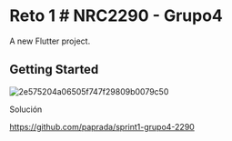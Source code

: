 # Reto 1 # NRC2290 - Grupo4

A new Flutter project.

## Getting Started

![2e575204a06505f747f29809b0079c50](https://user-images.githubusercontent.com/113076117/200715692-491c5351-5b89-4bc7-93cc-449c98a50ed6.gif)



Solución

https://github.com/paprada/sprint1-grupo4-2290
